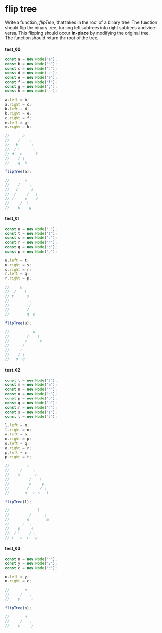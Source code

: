 # flip tree

Write a function, _flipTree_, that takes in the root of a binary tree. The function should flip the
binary tree, turning left subtrees into right subtrees and vice-versa. This flipping should occur
**in-place** by modifying the original tree. The function should return the root of the tree.

#### test_00

```js
const a = new Node("a");
const b = new Node("b");
const c = new Node("c");
const d = new Node("d");
const e = new Node("e");
const f = new Node("f");
const g = new Node("g");
const h = new Node("h");

a.left = b;
a.right = c;
b.left = d;
b.right = e;
c.right = f;
e.left = g;
e.right = h;

//      a
//    /    \
//   b      c
//  / \      \
// d   e      f
//    / \
//    g  h

flipTree(a); 

//       a
//    /    \
//   c      b
//  /     /   \
// f     e    d
//     /  \
//    h    g
```

#### test_01

```js
const u = new Node("u");
const t = new Node("t");
const s = new Node("s");
const r = new Node("r");
const q = new Node("q");
const p = new Node("p");

u.left = t;
u.right = s;
s.right = r;
r.left = q;
r.right = p;

//     u
//  /    \
// t      s
//         \
//         r
//        / \
//        q  p

flipTree(u);

//           u
//        /    \
//       s      t
//      /
//     r
//    / \
//   p  q
```

#### test_02

```js
const l = new Node("l");
const m = new Node("m");
const n = new Node("n");
const o = new Node("o");
const p = new Node("p");
const q = new Node("q");
const r = new Node("r");
const s = new Node("s");
const t = new Node("t");

l.left = m;
l.right = n;
n.left = o;
n.right = p;
o.left = q;
o.right = r;
p.left = s;
p.right = t;

//        l
//     /     \
//    m       n
//         /    \
//         o     p
//        / \   / \
//       q   r s   t

flipTree(l);

//             l
//         /      \
//        n        m
//      /  \
//    p     o
//  / \    / \
// t   s  r   q
```

#### test_03

```js
const n = new Node("n");
const y = new Node("y");
const c = new Node("c");

n.left = y;
n.right = c;

//       n
//     /   \
//    y     c

flipTree(n);

//       n
//     /   \
//    c     y
```
